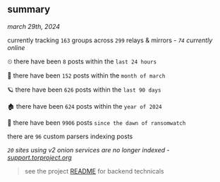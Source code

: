 
## summary
_march 29th, 2024_

currently tracking `163` groups across `299` relays & mirrors - _`74` currently online_

⏲ there have been `8` posts within the `last 24 hours`

🦈 there have been `152` posts within the `month of march`

🪐 there have been `626` posts within the `last 90 days`

🏚 there have been `624` posts within the `year of 2024`

🦕 there have been `9906` posts `since the dawn of ransomwatch`

there are `96` custom parsers indexing posts

_`20` sites using v2 onion services are no longer indexed - [support.torproject.org](https://support.torproject.org/onionservices/v2-deprecation/)_

> see the project [README](https://github.com/joshhighet/ransomwatch#ransomwatch--) for backend technicals
